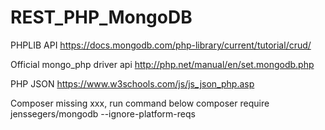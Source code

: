 # REST_PHP_MongoDB

PHPLIB API
https://docs.mongodb.com/php-library/current/tutorial/crud/

Official mongo_php driver api
http://php.net/manual/en/set.mongodb.php

PHP JSON
https://www.w3schools.com/js/js_json_php.asp

Composer missing xxx, run command below
composer require jenssegers/mongodb --ignore-platform-reqs
